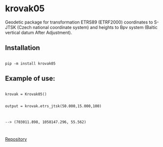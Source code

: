 # krovak05

Geodetic package for transformation ETRS89 (ETRF2000) coordinates to S-JTSK (Czech national coordinate system)
and heights to Bpv system (Baltic vertical datum After Adjustment).

## Installation

<code> 
pip -m install krovak05 
</code>

## Example of use:

<code> 
krovak = Krovak05()

output = krovak.etrs_jtsk(50.000,15.000,100)

--> (703011.898, 1058147.296, 55.562)

</code>

[Repository](https://github.com/SteveeH/krovak05)
